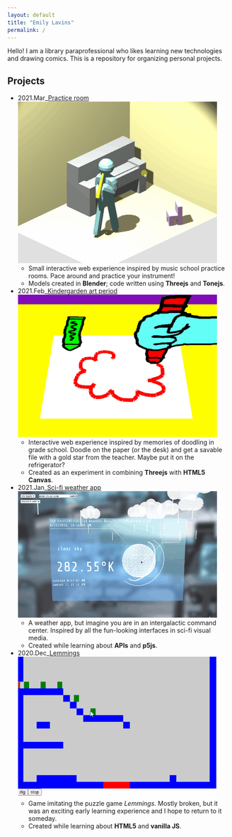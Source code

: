 ```yaml
---
layout: default
title: "Emily Lavins"
permalink: /
---
```


Hello! I am a library paraprofessional who likes learning new technologies and drawing comics. This is a repository for organizing personal projects.

## Projects

- 2021.Mar_[Practice room](/practice_room/) ![Thumbnail gif animation](/images/practice-thumb.gif)
    - Small interactive web experience inspired by music school practice rooms. Pace around and practice your instrument!
    - Models created in **Blender**; code written using **Threejs** and **Tonejs**.
- 2021.Feb_[Kindergarden art period](/kinder_art/) ![Thumbnail gif animation](/images/kinder-thumb.gif)
    - Interactive web experience inspired by memories of doodling in grade school. Doodle on the paper (or the desk) and get a savable file with a gold star from the teacher. Maybe put it on the refrigerator?
    - Created as an experiment in combining **Threejs** with **HTML5 Canvas**.
- 2021.Jan_[Sci-fi weather app](/weather/) ![Thumbnail gif animation](/images/weather-thumb.gif)
    - A weather app, but imagine you are in an intergalactic command center. Inspired by all the fun-looking interfaces in sci-fi visual media.
    - Created while learning about **APIs** and **p5js**.
- 2020.Dec_[Lemmings](/lemmings/) ![Thumbnail gif animation](/images/lemmings-thumb.gif)
    - Game imitating the puzzle game *Lemmings*. Mostly broken, but it was an exciting early learning experience and I hope to return to it someday.
    - Created while learning about **HTML5** and **vanilla JS**.
